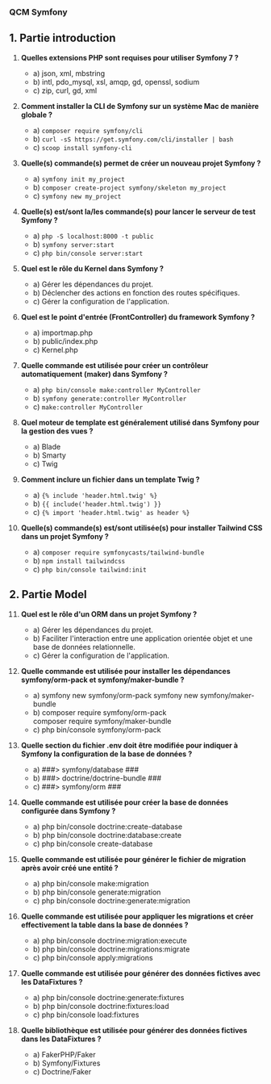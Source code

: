 ### QCM Symfony

## 1. Partie introduction

1. **Quelles extensions PHP sont requises pour utiliser Symfony 7 ?**
   - a) json, xml, mbstring
   - b) intl, pdo_mysql, xsl, amqp, gd, openssl, sodium
   - c) zip, curl, gd, xml

2. **Comment installer la CLI de Symfony sur un système Mac de manière globale ?**
   - a) `composer require symfony/cli`
   - b) `curl -sS https://get.symfony.com/cli/installer | bash`
   - c) `scoop install symfony-cli`

3. **Quelle(s) commande(s) permet de créer un nouveau projet Symfony ?**
   - a) `symfony init my_project`
   - b) `composer create-project symfony/skeleton my_project`
   - c) `symfony new my_project`

4. **Quelle(s) est/sont la/les commande(s) pour lancer le serveur de test Symfony ?**
   - a) `php -S localhost:8000 -t public`
   - b) `symfony server:start`
   - c) `php bin/console server:start`

5. **Quel est le rôle du Kernel dans Symfony ?**
   - a) Gérer les dépendances du projet.
   - b) Déclencher des actions en fonction des routes spécifiques.
   - c) Gérer la configuration de l'application.

6. **Quel est le point d'entrée (FrontController) du framework Symfony ?**
   - a) importmap.php
   - b) public/index.php
   - c) Kernel.php

7. **Quelle commande est utilisée pour créer un contrôleur automatiquement (maker) dans Symfony ?**
   - a) `php bin/console make:controller MyController`
   - b) `symfony generate:controller MyController`
   - c) `make:controller MyController`

8. **Quel moteur de template est généralement utilisé dans Symfony pour la gestion des vues ?**
   - a) Blade
   - b) Smarty
   - c) Twig

9. **Comment inclure un fichier dans un template Twig ?**
   - a) `{% include 'header.html.twig' %}`
   - b) `{{ include('header.html.twig') }}`
   - c) `{% import 'header.html.twig' as header %}`

10. **Quelle(s) commande(s) est/sont utilisée(s) pour installer Tailwind CSS dans un projet Symfony ?**
    - a) `composer require symfonycasts/tailwind-bundle`
    - b) `npm install tailwindcss`
    - c) `php bin/console tailwind:init`

## 2. Partie Model 

11. **Quel est le rôle d'un ORM dans un projet Symfony ?**
    - a) Gérer les dépendances du projet.
    - b) Faciliter l'interaction entre une application orientée objet et une base de données relationnelle.
    - c) Gérer la configuration de l'application.

12. **Quelle commande est utilisée pour installer les dépendances symfony/orm-pack et symfony/maker-bundle ?**
    - a) symfony new symfony/orm-pack 
      symfony new symfony/maker-bundle  
    - b) composer require symfony/orm-pack  
      composer require symfony/maker-bundle  
    - c) php bin/console symfony/orm-pack

13. **Quelle section du fichier .env doit être modifiée pour indiquer à Symfony la configuration de la base de données ?**

    - a) ###> symfony/database ###
    - b) ###> doctrine/doctrine-bundle ###
    - c) ###> symfony/orm ###

14. **Quelle commande est utilisée pour créer la base de données configurée dans Symfony ?**

    - a) php bin/console doctrine:create-database
    - b) php bin/console doctrine:database:create
    - c) php bin/console create-database

15. **Quelle commande est utilisée pour générer le fichier de migration après avoir créé une entité ?**

    - a) php bin/console make:migration
    - b) php bin/console generate:migration
    - c) php bin/console doctrine:generate:migration

16. **Quelle commande est utilisée pour appliquer les migrations et créer effectivement la table dans la base de données ?**

    - a) php bin/console doctrine:migration:execute
    - b) php bin/console doctrine:migrations:migrate
    - c) php bin/console apply:migrations

17. **Quelle commande est utilisée pour générer des données fictives avec les DataFixtures ?**

    - a) php bin/console doctrine:generate:fixtures
    - b) php bin/console doctrine:fixtures:load
    - c) php bin/console load:fixtures

18. **Quelle bibliothèque est utilisée pour générer des données fictives dans les DataFixtures ?**

    - a) FakerPHP/Faker
    - b) Symfony/Fixtures
    - c) Doctrine/Faker